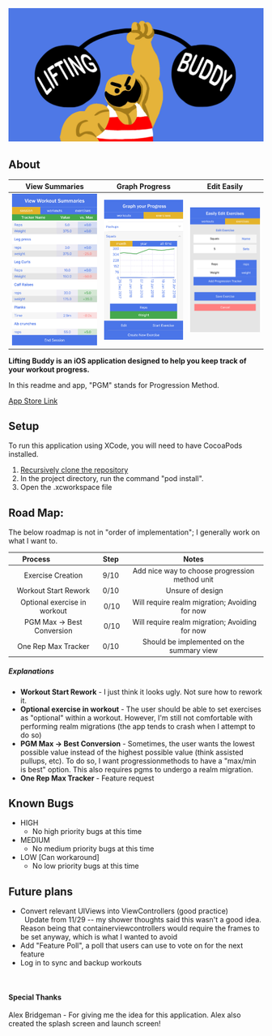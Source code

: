 
![BANNER](imgs/LiftingBuddyBanner.jpg)

## About

  View Summaries             |  Graph Progress              | Edit Easily
:---------------------------:|:----------------------------:|:----------------------------:
![Summary](imgs/Summary.jpg) | ![Graph](imgs/Graph.jpg)     | ![Edit](imgs/Edit.jpg)


<b>Lifting Buddy is an iOS application designed to help you keep track of your workout progress.</b>

In this readme and app, "PGM" stands for Progression Method.

[App Store Link](https://itunes.apple.com/us/app/lifting-buddy-workout-tracker/id1328144255?ls=1&mt=8)

## Setup

To run this application using XCode, you will need to have CocoaPods installed.

1. [Recursively clone the repository](https://stackoverflow.com/questions/3796927/how-to-git-clone-including-submodules)
1. In the project directory, run the command "pod install".
1. Open the .xcworkspace file

## Road Map:

The below roadmap is not in "order of implementation"; I generally work on what I want to.

  Process                    | Step | Notes
:---------------------------:|:----:|:-------------------------------------------------------:
Exercise Creation | 9/10 | Add nice way to choose progression method unit
Workout Start Rework | 0/10 | Unsure of design
Optional exercise in workout | 0/10 | Will require realm migration; Avoiding for now
PGM Max -> Best Conversion | 0/10 | Will require realm migration; Avoiding for now
One Rep Max Tracker | 0/10 | Should be implemented on the summary view

##### Explanations
* <b>Workout Start Rework</b> - I just think it looks ugly. Not sure how to rework it.
* <b>Optional exercise in workout</b> - The user should be able to set exercises as "optional" within a workout. However, I'm still not comfortable with performing realm migrations (the app tends to crash when I attempt to do so)
* <b>PGM Max -> Best Conversion</b> - Sometimes, the user wants the lowest possible value instead of the highest possible value (think assisted pullups, etc). To do so, I want progressionmethods to have a "max/min is best" option. This also requires pgms to undergo a realm migration.
* <b>One Rep Max Tracker</b> - Feature request

## Known Bugs
* HIGH
	* No high priority bugs at this time 
* MEDIUM
	* No medium priority bugs at this time
* LOW [Can workaround]
	* No low priority bugs at this time

## Future plans
* Convert relevant UIViews into ViewControllers (good practice)<br>
   Update from 11/29 -- my shower thoughts said this wasn't a good idea. Reason being that containerviewcontrollers would require the frames to be set anyway, which is what I wanted to avoid<br>
* Add "Feature Poll", a poll that users can use to vote on for the next feature<br>
* Log in to sync and backup workouts

   
#### Special Thanks
Alex Bridgeman - For giving me the idea for this application. Alex also created the splash screen and launch screen!
   
